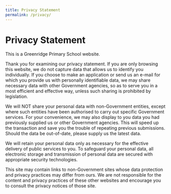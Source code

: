 ```yaml
---
title: Privacy Statement
permalink: /privacy/
---
```

# Privacy Statement

This is a Greenridge Primary School website.  

Thank you for examining our privacy statement. If you are only browsing this website, we do not capture data that allows us to identify you individually. If you choose to make an application or send us an e-mail for which you provide us with personally identifiable data, we may share necessary data with other Government agencies, so as to serve you in a most efficient and effective way, unless such sharing is prohibited by legislation.  

We will NOT share your personal data with non-Government entities, except where such entities have been authorised to carry out specific Government services. For your convenience, we may also display to you data you had previously supplied us or other Government agencies. This will speed up the transaction and save you the trouble of repeating previous submissions. Should the data be out-of-date, please supply us the latest data. 

We will retain your personal data only as necessary for the effective delivery of public services to you. To safeguard your personal data, all electronic storage and transmission of personal data are secured with appropriate security technologies.  

This site may contain links to non-Government sites whose data protection and privacy practices may differ from ours. We are not responsible for the content and privacy practices of these other websites and encourage you to consult the privacy notices of those site.